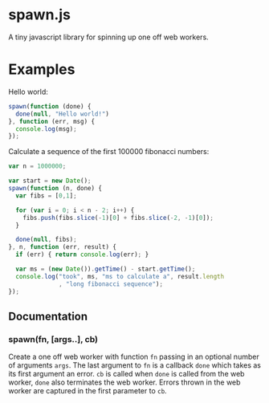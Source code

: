 # spawn.js

A tiny javascript library for spinning up one off web workers.

# Examples

Hello world:
```js
spawn(function (done) {
  done(null, "Hello world!")
}, function (err, msg) {
  console.log(msg);
});
```

Calculate a sequence of the first 100000 fibonacci numbers:
```js
var n = 1000000;

var start = new Date();
spawn(function (n, done) {
  var fibs = [0,1];

  for (var i = 0; i < n - 2; i++) {
    fibs.push(fibs.slice(-1)[0] + fibs.slice(-2, -1)[0]);
  }

  done(null, fibs);
}, n, function (err, result) {
  if (err) { return console.log(err); }

  var ms = (new Date()).getTime() - start.getTime();
  console.log("took", ms, "ms to calculate a", result.length
              , "long fibonacci sequence");
});
```

## Documentation

### spawn(fn, [args..], cb)

Create a one off web worker with function `fn` passing in an optional
number of arguments `args`. The last argument to `fn` is a callback `done`
which takes as its first argument an error. `cb` is called when `done` is
called from the web worker, `done` also terminates the web worker. Errors
thrown in the web worker are captured in the first parameter to `cb`.
